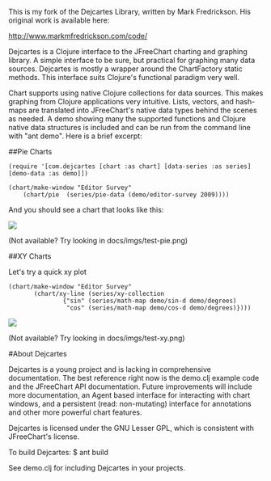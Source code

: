 This is my fork of the Dejcartes Library, written by Mark Fredrickson.  His original work is available here:

http://www.markmfredrickson.com/code/

Dejcartes is a Clojure interface to the JFreeChart charting and graphing 
library. A simple interface to be sure, but practical for graphing many data 
sources. Dejcartes is mostly a wrapper around the ChartFactory static methods. 
This interface suits Clojure's functional paradigm very well.

Chart supports using native Clojure collections for data sources. This makes 
graphing from Clojure applications very intuitive. Lists, vectors, and 
hash-maps are translated into JFreeChart's native data types behind the scenes 
as needed. A demo showing many the supported functions and Clojure native data 
structures is included and can be run from the command line with "ant demo". Here 
is a brief excerpt:

##Pie Charts

    (require '[com.dejcartes [chart :as chart] [data-series :as series] [demo-data :as demo]])
            
	(chart/make-window "Editor Survey" 
		(chart/pie 	(series/pie-data (demo/editor-survey 2009))))

And you should see a chart that looks like this: 

<img src="http://cloud.github.com/downloads/francoisdevlin/dejcartes/test-pie.png">

(Not available?  Try looking in docs/imgs/test-pie.png)

##XY Charts

Let's try a quick xy plot

	(chart/make-window "Editor Survey" 
		   (chart/xy-line (series/xy-collection 
				   {"sin" (series/math-map demo/sin-d demo/degrees)
				    "cos" (series/math-map demo/cos-d demo/degrees)})))

<img src="http://cloud.github.com/downloads/francoisdevlin/dejcartes/test-xy.png">

(Not available?  Try looking in docs/imgs/test-xy.png)

#About Dejcartes

Dejcartes is a young project and is lacking in comprehensive documentation. The 
best reference right now is the demo.clj example code and the JFreeChart API 
documentation. Future improvements will include more documentation, an Agent 
based interface for interacting with chart windows, and a persistent (read: 
non-mutating) interface for annotations and other more powerful chart features.

Dejcartes is licensed under the GNU Lesser GPL, which is consistent with 
JFreeChart's license.

To build Dejcartes:
    $ ant build

See demo.clj for including Dejcartes in your projects.
